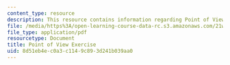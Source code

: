```yaml
---
content_type: resource
description: This resource contains information regarding Point of View Exercise.
file: /media/https%3A/open-learning-course-data-rc.s3.amazonaws.com/21w-755-writing-and-reading-short-stories-spring-2012/8d51eb4ec0a3c1149c893d241b039aa0_MIT21W_755S12_pov.pdf
file_type: application/pdf
resourcetype: Document
title: Point of View Exercise
uid: 8d51eb4e-c0a3-c114-9c89-3d241b039aa0
---
```

